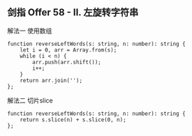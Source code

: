 ## 剑指 Offer 58 - II. 左旋转字符串

解法一 使用数组
```
function reverseLeftWords(s: string, n: number): string {
    let i = 0, arr = Array.from(s);
    while (i < n) {
        arr.push(arr.shift());
        i++;
    }
    return arr.join('');
};
```

解法二 切片slice
```
function reverseLeftWords(s: string, n: number): string {
    return s.slice(n) + s.slice(0, n);
};
```